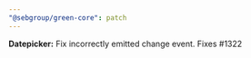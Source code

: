 ```yaml
---
"@sebgroup/green-core": patch
---
```


**Datepicker:** Fix incorrectly emitted change event. Fixes #1322
